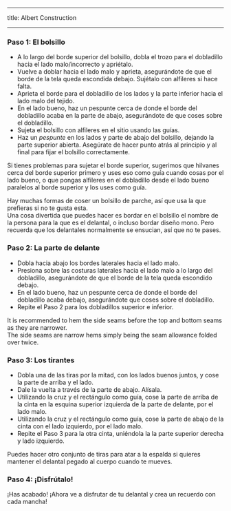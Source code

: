 - - -
title: Albert Construction
- - -

### Paso 1: El bolsillo

- A lo largo del borde superior del bolsillo, dobla el trozo para el dobladillo hacia el lado malo/incorrecto y apriétalo.
- Vuelve a doblar hacia el lado malo y aprieta, asegurándote de que el borde de la tela queda escondida debajo. Sujétalo con alfileres si hace falta.
- Aprieta el borde para el dobladillo de los lados y la parte inferior hacia el lado malo del tejido.
- En el lado bueno, haz un pespunte cerca de donde el borde del dobladillo acaba en la parte de abajo, asegurándote de que coses sobre el dobladillo.
- Sujeta el bolsillo con alfileres en el sitio usando las guías.
- Haz un _pespunte_ en los lados y parte de abajo del bolsillo, dejando la parte superior abierta. Asegúrate de hacer punto atrás al principio y al final para fijar el bolsillo correctamente.

<Tip>

Si tienes problemas para sujetar el borde superior, sugerimos que hilvanes cerca del borde superior primero y uses eso como guía cuando cosas por el lado bueno, o que pongas alfileres en el dobladillo desde el lado bueno paralelos al borde superior y los uses como guía.

</Tip>

<Note>
  
Hay muchas formas de coser un bolsillo de parche, así que usa la que prefieras si no te gusta esta.  
Una cosa divertida que puedes hacer es bordar en el bolsillo el nombre de la persona para la que es el delantal, o incluso bordar diseño mono. Pero recuerda que los delantales normalmente se ensucian, así que no te pases.
  
</Note>

### Paso 2: La parte de delante

- Dobla hacia abajo los bordes laterales hacia el lado malo.
- Presiona sobre las costuras laterales hacia el lado malo a lo largo del dobladillo, asegurándote de que el borde de la tela queda escondido debajo.
- En el lado bueno, haz un pespunte cerca de donde el borde del dobladillo acaba debajo, asegurándote que coses sobre el dobladillo.
- Repite el Paso 2 para los dobladillos superior e inferior.

<Note>

It is recommended to hem the side seams before the top and bottom seams as they are narrower.  
The side seams are narrow hems simply being the seam allowance folded over twice.

</Note>

### Paso 3: Los tirantes

- Dobla una de las tiras por la mitad, con los lados buenos juntos, y cose la parte de arriba y el lado.
- Dale la vuelta a través de la parte de abajo. Alísala.
- Utilizando la cruz y el rectángulo como guía, cose la parte de arriba de la cinta en la esquina superior izquierda de la parte de delante, por el lado malo.
- Utilizando la cruz y el rectángulo como guía, cose la parte de abajo de la cinta con el lado izquierdo, por el lado malo.
- Repite el Paso 3 para la otra cinta, uniéndola la la parte superior derecha y lado izquierdo.

<Note>
  
Puedes hacer otro conjunto de tiras para atar a la espalda si quieres mantener el delantal pegado al cuerpo cuando te mueves.

</Note>

### Paso 4: ¡Disfrútalo!

¡Has acabado! ¡Ahora ve a disfrutar de tu delantal y crea un recuerdo con cada mancha!
